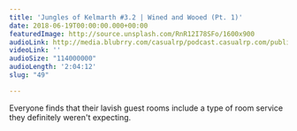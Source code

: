 ```yaml
---
title: 'Jungles of Kelmarth #3.2 | Wined and Wooed (Pt. 1)'
date: 2018-06-19T00:00:00.000+00:00
featuredImage: http://source.unsplash.com/RnR12I78SFo/1600x900
audioLink: http://media.blubrry.com/casualrp/podcast.casualrp.com/public/Chapter%203%20Ep.%202%20_%20Wined%20and%20Wooed%20(Part%201).mp3
videoLink: ''
audioSize: "114000000"
audioLength: '2:04:12'
slug: "49"

---
```

Everyone finds that their lavish guest rooms include a type of room service they definitely weren't expecting.